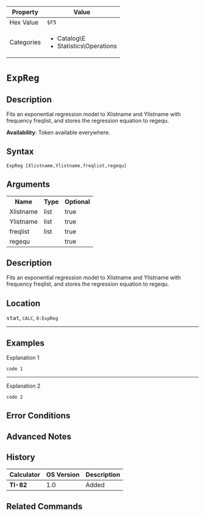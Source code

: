 | Property      | Value |
|---------------|-------|
| Hex Value     | `$F5`|
| Categories    | <ul><li>Catalog\E</li><li>Statistics\Operations</li></ul> |

# `ExpReg `

## Description
Fits an exponential regression model to Xlistname and Ylistname with frequency freqlist, and stores the regression equation to regequ.


<b>Availability</b>: Token available everywhere.

## Syntax
`ExpReg [Xlistname,Ylistname,freqlist,regequ]`

## Arguments
<table>
<tr><th>Name</th><th>Type</th><th>Optional</th></tr>

<tr><td>Xlistname</td><td>list</td><td>true</td></tr>

<tr><td>Ylistname</td><td>list</td><td>true</td></tr>

<tr><td>freqlist</td><td>list</td><td>true</td></tr>

<tr><td>regequ</td><td></td><td>true</td></tr>

</table>

## Description
Fits an exponential regression model to Xlistname and Ylistname with frequency freqlist, and stores the regression equation to regequ.

## Location
<kbd>stat</kbd>, `CALC`, `0:ExpReg`
<hr>

## Examples

Explanation 1
```ti-basic
code 1
```
---
Explanation 2
```ti-basic
code 2
```

## Error Conditions


## Advanced Notes


## History
| Calculator | OS Version | Description |
|------------|------------|-------------|
| <b>TI-82</b> | 1.0 | Added

## Related Commands

    
